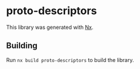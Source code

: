# proto-descriptors

This library was generated with [Nx](https://nx.dev).

## Building

Run `nx build proto-descriptors` to build the library.
